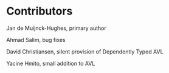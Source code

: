# Contributors

Jan de Muijnck-Hughes, primary author

Ahmad Salim, bug fixes

David Christiansen, silent provision of Dependently Typed AVL 

Yacine Hmito, small addition to AVL

